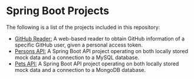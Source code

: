 # Spring Boot Projects

The following is a list of the projects included in this repository:

* [GitHub Reader:](https://github.com/Carla-de-Beer/Java/tree/master/Spring%20Boot%20Projects/GitHub%20Reader) A web-based reader to obtain GitHub information of a specific GitHub user, given a personal access token.
* [Persons API:](https://github.com/Carla-de-Beer/Java/tree/master/Spring%20Boot%20Projects/Persons%20API) A Spring Boot API project operating on both locally stored mock data and a connection to a MySQL database.
* [Pets API:](https://github.com/Carla-de-Beer/Java/tree/master/Spring%20Boot%20Projects/Pet%20List%20API) A Spring Boot API project operating on both locally stored mock data and a connection to a MongoDB database.
